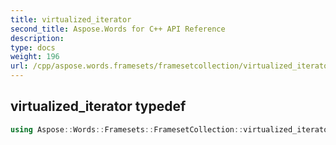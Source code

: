 ```yaml
---
title: virtualized_iterator
second_title: Aspose.Words for C++ API Reference
description: 
type: docs
weight: 196
url: /cpp/aspose.words.framesets/framesetcollection/virtualized_iterator/
---
```

## virtualized_iterator typedef




```cpp
using Aspose::Words::Framesets::FramesetCollection::virtualized_iterator =  typename iterator_holder_type::virtualized_iterator
```

